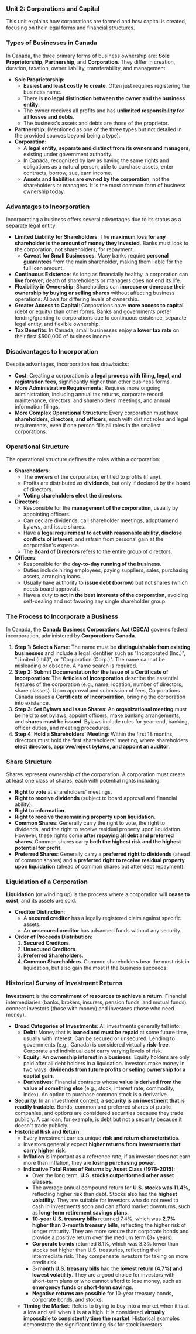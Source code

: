 ### Unit 2: Corporations and Capital

This unit explains how corporations are formed and how capital is created, focusing on their legal forms and financial structures.

### Types of Businesses in Canada

In Canada, the three primary forms of business ownership are: **Sole Proprietorship**, **Partnership**, and **Corporation**. They differ in creation, duration, taxation, owner liability, transferability, and management.

- **Sole Proprietorship:**
    - **Easiest and least costly to create**. Often just requires registering the business name.
    - There is **no legal distinction between the owner and the business entity**.
    - The owner receives all profits and has **unlimited responsibility for all losses and debts**.
    - The business's assets and debts are those of the proprietor.
- **Partnership:** (Mentioned as one of the three types but not detailed in the provided sources beyond being a type).
- **Corporation:**
    - A **legal entity, separate and distinct from its owners and managers**, existing under government authority.
    - In Canada, recognized by law as having the same rights and obligations as a natural person, able to purchase assets, enter contracts, borrow, sue, earn income.
    - **Assets and liabilities are owned by the corporation**, not the shareholders or managers. It is the most common form of business ownership today.

### Advantages to Incorporation

Incorporating a business offers several advantages due to its status as a separate legal entity:

- **Limited Liability for Shareholders**: The **maximum loss for any shareholder is the amount of money they invested**. Banks must look to the corporation, not shareholders, for repayment.
    - **Caveat for Small Businesses**: Many banks require **personal guarantees** from the main shareholder, making them liable for the full loan amount.
- **Continuous Existence**: As long as financially healthy, a corporation can **live forever**; death of shareholders or managers does not end its life.
- **Flexibility in Ownership**: Shareholders can **increase or decrease their ownership by buying or selling shares** without affecting business operations. Allows for differing levels of ownership.
- **Greater Access to Capital**: Corporations have **more access to capital** (debt or equity) than other forms. Banks and governments prefer lending/granting to corporations due to continuous existence, separate legal entity, and flexible ownership.
- **Tax Benefits**: In Canada, small businesses enjoy a **lower tax rate** on their first $500,000 of business income.

### Disadvantages to Incorporation

Despite advantages, incorporation has drawbacks:

- **Cost**: Creating a corporation is a **legal process with filing, legal, and registration fees**, significantly higher than other business forms.
- **More Administrative Requirements**: Requires more ongoing administration, including annual tax returns, corporate record maintenance, directors' and shareholders' meetings, and annual information filings.
- **More Complex Operational Structure**: Every corporation must have **shareholders, directors, and officers**, each with distinct roles and legal requirements, even if one person fills all roles in the smallest corporations.

### Operational Structure

The operational structure defines the roles within a corporation:

- **Shareholders**:
    - The **owners** of the corporation, entitled to profits (if any).
    - Profits are distributed as **dividends**, but only if declared by the board of directors.
    - **Voting shareholders elect the directors**.
- **Directors**:
    - Responsible for the **management of the corporation**, usually by appointing officers.
    - Can declare dividends, call shareholder meetings, adopt/amend bylaws, and issue shares.
    - Have a **legal requirement to act with reasonable ability, disclose conflicts of interest**, and refrain from personal gain at the corporation's expense.
    - The **Board of Directors** refers to the entire group of directors.
- **Officers**:
    - Responsible for the **day-to-day running of the business**.
    - Duties include hiring employees, paying suppliers, sales, purchasing assets, arranging loans.
    - Usually have authority to **issue debt (borrow)** but not shares (which needs board approval).
    - Have a duty to **act in the best interests of the corporation**, avoiding self-dealing and not favoring any single shareholder group.

### The Process to Incorporate a Business

In Canada, the **Canada Business Corporations Act (CBCA)** governs federal incorporation, administered by **Corporations Canada**. 

1. **Step 1: Select a Name**: The name must be **distinguishable from existing businesses** and include a legal identifier such as "Incorporated (Inc.)", "Limited (Ltd.)", or "Corporation (Corp.)". The name cannot be misleading or obscene. A name search is required.
2. **Step 2: Submit Documentation for the Issue of a Certificate of Incorporation**: The **Articles of Incorporation** describe the essential features of the corporation (e.g., name, location, number of directors, share classes). Upon approval and submission of fees, Corporations Canada issues a **Certificate of Incorporation**, bringing the corporation into existence.
3. **Step 3: Set Bylaws and Issue Shares**: An **organizational meeting** must be held to set bylaws, appoint officers, make banking arrangements, and **shares must be issued**. Bylaws include rules for year-end, banking, officer duties, and meeting procedures.
4. **Step 4: Hold a Shareholders' Meeting**: Within the first 18 months, directors must hold the first shareholders' meeting, where shareholders **elect directors, approve/reject bylaws, and appoint an auditor**.

### Share Structure

Shares represent ownership of the corporation. A corporation must create at least one class of shares, each with potential rights including:

- **Right to vote** at shareholders' meetings.
- **Right to receive dividends** (subject to board approval and financial ability).
- **Right to information**.
- **Right to receive the remaining property upon liquidation**.
- **Common Shares**: Generally carry the right to vote, the right to dividends, and the right to receive residual property upon liquidation. However, these rights come **after repaying all debt and preferred shares**. Common shares carry **both the highest risk and the highest potential for profit**.
- **Preferred Shares**: Generally carry a **preferred right to dividends** (ahead of common shares) and a **preferred right to receive residual property upon liquidation** (ahead of common shares but after debt repayment).

### Liquidation of a Corporation

**Liquidation** (or winding up) is the process where a corporation will **cease to exist**, and its assets are sold.

- **Creditor Distinction**:
    - A **secured creditor** has a legally registered claim against specific assets.
    - An **unsecured creditor** has advanced funds without any security.
- **Order of Proceeds Distribution**:
    1. **Secured Creditors**.
    2. **Unsecured Creditors**.
    3. **Preferred Shareholders**.
    4. **Common Shareholders**.
    Common shareholders bear the most risk in liquidation, but also gain the most if the business succeeds.

### Historical Survey of Investment Returns

**Investment** is the **commitment of resources to achieve a return**. Financial intermediaries (banks, brokers, insurers, pension funds, and mutual funds) connect investors (those with money) and investees (those who need money).

- **Broad Categories of Investments**: All investments generally fall into:
    - **Debt**: Money that is **loaned and must be repaid** at some future time, usually with interest. Can be secured or unsecured. Lending to governments (e.g., Canada) is considered virtually **risk-free**. Corporate and individual debt carry varying levels of risk.
    - **Equity**: An **ownership interest in a business**. Equity holders are only paid after all debt holders in a liquidation. Investors make money in two ways: **dividends from future profits or selling ownership for a capital gain**.
    - **Derivatives**: Financial contracts whose **value is derived from the value of something else** (e.g., stock, interest rate, commodity, index). An option to purchase common stock is a derivative.
- **Security**: In an investment context, a **security is an investment that is readily tradable**. Bonds, common and preferred shares of public companies, and options are considered securities because they trade publicly. A car loan, for example, is debt but not a security because it doesn't trade publicly.
- **Historical Risk and Return**:
    - Every investment carries unique **risk and return characteristics**.
    - Investors generally expect **higher returns from investments that carry higher risk**.
    - **Inflation** is important as a reference rate; if an investor does not earn more than inflation, they are **losing purchasing power**.
    - **Indicative Total Rates of Returns by Asset Class (1976-2015)**:
        - Over the long term, **U.S. stocks outperformed other asset classes**.
        - The average annual compound return for **U.S. stocks was 11.4%**, reflecting higher risk than debt. Stocks also had the **highest volatility**. They are suitable for investors who do not need to cash in investments soon and can afford market downturns, such as **long-term retirement savings plans**.
        - **10-year U.S. treasury bills** returned 7.4%, which was **2.7% higher than 3-month treasury bills**, reflecting the higher risk of longer maturity. They are more secure than corporate bonds and provide a positive return over the medium term (3+ years).
        - **Corporate bonds** returned 8.1%, which was 3.3% lower than stocks but higher than U.S. treasuries, reflecting their intermediate risk. They compensate investors for taking on more credit risk.
        - **3-month U.S. treasury bills** had the **lowest return (4.7%) and lowest volatility**. They are a good choice for investors with short-term plans or who cannot afford to lose money, such as **emergency funds or short-term savings**.
        - **Negative returns are possible** for 10-year treasury bonds, corporate bonds, and stocks.
    - **Timing the Market**: Refers to trying to buy into a market when it is at a low and sell when it is at a high. It is considered **virtually impossible to consistently time the market**. Historical examples demonstrate the significant timing risk for stock investors. 